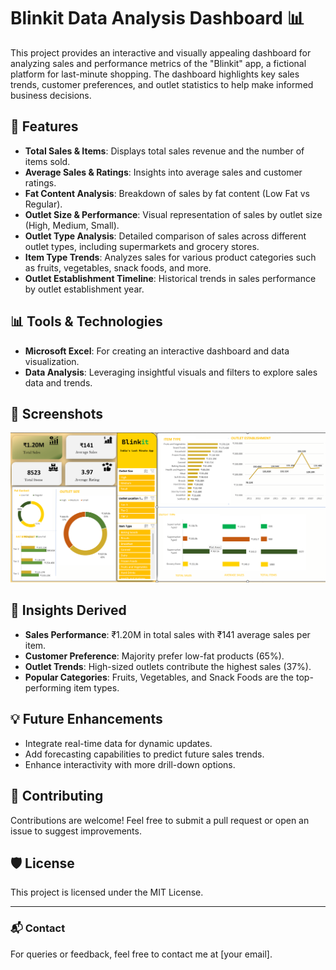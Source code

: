 
# Blinkit Data Analysis Dashboard 📊

This project provides an interactive and visually appealing dashboard for analyzing sales and performance metrics of the "Blinkit" app, a fictional platform for last-minute shopping. The dashboard highlights key sales trends, customer preferences, and outlet statistics to help make informed business decisions.

## 🔑 Features

- **Total Sales & Items**: Displays total sales revenue and the number of items sold.
- **Average Sales & Ratings**: Insights into average sales and customer ratings.
- **Fat Content Analysis**: Breakdown of sales by fat content (Low Fat vs Regular).
- **Outlet Size & Performance**: Visual representation of sales by outlet size (High, Medium, Small).
- **Outlet Type Analysis**: Detailed comparison of sales across different outlet types, including supermarkets and grocery stores.
- **Item Type Trends**: Analyzes sales for various product categories such as fruits, vegetables, snack foods, and more.
- **Outlet Establishment Timeline**: Historical trends in sales performance by outlet establishment year.

## 📊 Tools & Technologies

- **Microsoft Excel**: For creating an interactive dashboard and data visualization.
- **Data Analysis**: Leveraging insightful visuals and filters to explore sales data and trends.

## 📸 Screenshots

![Dashboard Screenshot](Blinkit.png)

## 📝 Insights Derived

- **Sales Performance**: ₹1.20M in total sales with ₹141 average sales per item.
- **Customer Preference**: Majority prefer low-fat products (65%).
- **Outlet Trends**: High-sized outlets contribute the highest sales (37%).
- **Popular Categories**: Fruits, Vegetables, and Snack Foods are the top-performing item types.


## 💡 Future Enhancements

- Integrate real-time data for dynamic updates.
- Add forecasting capabilities to predict future sales trends.
- Enhance interactivity with more drill-down options.

## 🤝 Contributing

Contributions are welcome! Feel free to submit a pull request or open an issue to suggest improvements.

## 🛡️ License

This project is licensed under the MIT License.

---

### 📬 Contact

For queries or feedback, feel free to contact me at [your email].
